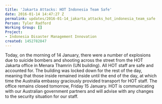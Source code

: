 ```yaml
---
title: 'Jakarta Attacks: HOT Indonesia Team Safe'
date: 2016-01-14 14:47:27 Z
permalink: updates/2016-01-14_jakarta_attacks_hot_indonesia_team_safe
Person: Tyler Radford
Working Group: []
Project:
- Indonesia Disaster Management Innovation
created: 1452782847
---
```


<p>Today, on the morning of 14 January, there were a number of explosions due to suicide bombers and shooting across the street from the HOT Jakarta office in Menara Thamrin (UN building). All HOT staff are safe and accounted for. The building was locked down for the rest of the day, meaning that those inside remained inside until the end of the day, at which time the Australia embassy graciously provided transport for HOT staff. The office remains closed tomorrow, Friday 15 January. HOT is communicating with our Australian government partners and will advise with any changes to the security situation for our staff.</p>
